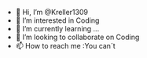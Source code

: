 - 👋 Hi, I’m @Kreller1309
- 👀 I’m interested in Coding
- 🌱 I’m currently learning ...
- 💞️ I’m looking to collaborate on Coding
- 📫 How to reach me :You can´t
<!---
Kreller1309/Kreller1309 is a ✨ special ✨ repository because its `README.md` (this file) appears on your GitHub profile.
You can click the Preview link to take a look at your changes.
--->
